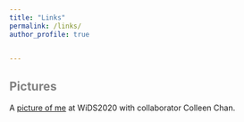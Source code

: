 ```yaml
---
title: "Links"
permalink: /links/
author_profile: true


---
```




<span style='color:grey'> Pictures </span>
-----------------------------------------------------

A [picture of me](https://janasoham.github.io/files/wids1.jpg) at WiDS2020 with collaborator Colleen Chan.


